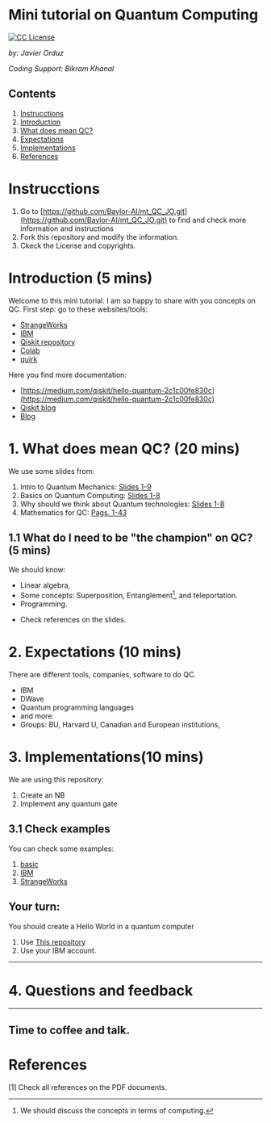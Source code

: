 # Mini tutorial on Quantum Computing
[license-badge]: https://img.shields.io/badge/License-CC-orange
[license]: https://creativecommons.org/licenses/by-nc-sa/3.0/deed.en
[![CC License][license-badge]][license]

*by: Javier Orduz*

*Coding Support: Bikram Khanal*

## Contents
1. [Instrucctions](#instructions)
1. [Introduction](#intro)
1. [What does mean QC?](#wthQCmeans)
1. [Expectations](#expectations)
1. [Implementations](#implementations)
1. [References](#references)



# Instrucctions<a name="instructions"></a>


1. Go to [https://github.com/Baylor-AI/mt_QC_JO.git](https://github.com/Baylor-AI/mt_QC_JO.git) to find and check more information and instructions
1. Fork this repository and modify the information.
1. Ckeck the License and copyrights.

# Introduction (5 mins)<a name="intro"></a>
Welcome to this mini tutorial. I am so happy to share with you 
concepts on QC.
First step: go to these websites/tools:

- [StrangeWorks](https://tinyurl.com/y46d5g4a)
- [IBM](https://tinyurl.com/y97rwdjb)
- [Qiskit repository](https://github.com/QISKit)
- [Colab](https://colab.research.google.com/drive/1gVet-CcDbsCgOjhtNg9gCvlE7PHIYuQP#scrollTo=FRoE1d_QIxEE)
- [quirk](https://algassert.com/quirk)

Here you find more documentation:
- [https://medium.com/qiskit/hello-quantum-2c1c00fe830c](https://medium.com/qiskit/hello-quantum-2c1c00fe830c)
- [Qiskit blog](https://qiskit.org/documentation/stable/0.24/tutorials/circuits/1_getting_started_with_qiskit.html)
- [Blog](https://hackernoon.com/exploring-quantum-programming-from-hello-world-to-hello-quantum-world-109add25305f)


# 1. What does mean QC? (20 mins)<a name="wthQCmeans"></a>
We use some slides from: 
<!-- put slides on phyics-->
1. Intro to Quantum Mechanics: [Slides 1-9](https://www.overleaf.com/read/frprnwbrwjsb)
1. Basics on Quantum Computing: [Slides 1-8](https://www.overleaf.com/read/vmyjgfzcssnz)
1. Why should we think about Quantum technologies: [Slides 1-8](https://www.overleaf.com/read/dcqknhbktshk)
1. Mathematics for QC: [Pags. 1-43](https://www.overleaf.com/read/skhvbdspnpsf)

## 1.1 What do I need to be "the champion" on QC? (5 mins)
We should know:
- Linear algebra,
- Some concepts: Superposition, Entanglement[^1], and teleportation.
- Programming.
[^1]: We should discuss the concepts in terms of computing.
- Check references on the slides.

# 2. Expectations (10 mins)<a name="expectations"></a>
There are different tools, companies, software to do QC.
- IBM
- DWave
- Quantum programming languages
- and more.
- Groups: BU, Harvard U, Canadian and European institutions, 

# 3. Implementations(10 mins)<a name="implementations"></a>
We are using this repository:
1. Create an NB
1. Implement any quantum gate

## 3.1 Check examples
You can check some examples: 
1. [basic](https://quantumcomputing.com/jaorduz/projects/basic-a)
1. [IBM](https://qiskit.org/documentation/stable/0.24/tutorials/circuits/1_getting_started_with_qiskit.html)
1. [StrangeWorks](https://quantumcomputing.com/jaorduz/projects/hwrealtime)


Your turn:
--------
You should create a Hello World in a quantum computer
1. Use [This repository](https://github.com/goodrahstar/hello-quantum-world/blob/master/Hello_Quantum_World.ipynb)
1. Use your IBM account.
--------


# 4. Questions and feedback <a name="aAa"></a>
--------
Time to coffee and talk.
--------



# References<a name="references"></a>
[1] Check all references on the PDF documents.

